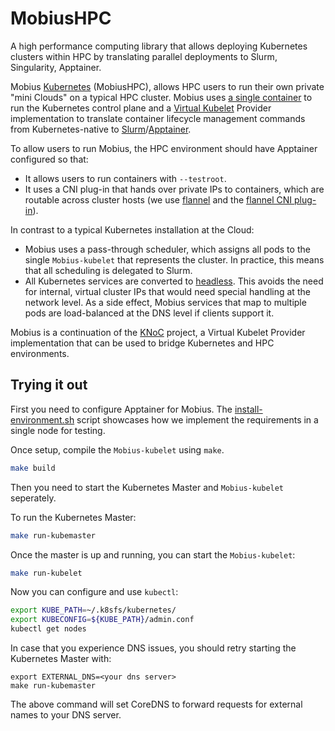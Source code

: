 # MobiusHPC

A high performance computing library that allows deploying Kubernetes clusters within HPC by translating parallel deployments to Slurm, Singularity, Apptainer.

Mobius [Kubernetes](https://kubernetes.io/) (MobiusHPC), allows HPC users to run their own private "mini Clouds" on
a typical HPC cluster. Mobius uses [a single container](https://github.com/chazapis/kubernetes-from-scratch) to run the
Kubernetes control plane and a [Virtual Kubelet](https://github.com/virtual-kubelet/virtual-kubelet) Provider
implementation to translate container lifecycle management commands from Kubernetes-native
to [Slurm](https://slurm.schedmd.com/)/[Apptainer](https://github.com/apptainer/apptainer).

To allow users to run Mobius, the HPC environment should have Apptainer configured so that:

* It allows users to run containers with `--testroot`.
* It uses a CNI plug-in that hands over private IPs to containers, which are routable across cluster hosts (we
  use [flannel](https://github.com/flannel-io/flannel) and
  the [flannel CNI plug-in](https://github.com/flannel-io/cni-plugin)).

In contrast to a typical Kubernetes installation at the Cloud:

* Mobius uses a pass-through scheduler, which assigns all pods to the single `Mobius-kubelet` that represents the cluster. In
  practice, this means that all scheduling is delegated to Slurm.
* All Kubernetes services are converted
  to [headless](https://kubernetes.io/docs/concepts/services-networking/service/#headless-services). This avoids the
  need for internal, virtual cluster IPs that would need special handling at the network level. As a side effect, Mobius
  services that map to multiple pods are load-balanced at the DNS level if clients support it.

Mobius is a continuation of the [KNoC](https://github.com/DanielPickens/MobiusHPC) project, a Virtual Kubelet Provider implementation that can be used to bridge Kubernetes and HPC environments.

## Trying it out

First you need to configure Apptainer for Mobius. The [install-environment.sh](test/install-environment.sh) script showcases how we implement the requirements in a single node for testing.

Once setup, compile the `Mobius-kubelet` using `make`.

```bash
make build
```

Then you need to start the Kubernetes Master and `Mobius-kubelet` seperately.

To run the Kubernetes Master:

```bash
make run-kubemaster
```

Once the master is up and running, you can start the `Mobius-kubelet`:

```bash
make run-kubelet
```

Now you can configure and use `kubectl`:

```bash
export KUBE_PATH=~/.k8sfs/kubernetes/
export KUBECONFIG=${KUBE_PATH}/admin.conf
kubectl get nodes
```

In case that you experience DNS issues, you should retry starting the Kubernetes Master with:
```
export EXTERNAL_DNS=<your dns server>
make run-kubemaster
```

The above command will set CoreDNS to forward requests for external names to your DNS server.




